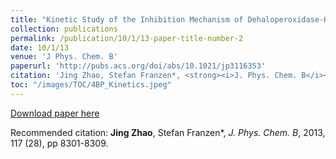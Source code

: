 ```yaml
---
title: "Kinetic Study of the Inhibition Mechanism of Dehaloperoxidase-Hemoglobin A by 4-Bromophenol."
collection: publications
permalink: /publication/10/1/13-paper-title-number-2
date: 10/1/13
venue: 'J Phys. Chem. B'
paperurl: 'http://pubs.acs.org/doi/abs/10.1021/jp3116353'
citation: 'Jing Zhao, Stefan Franzen*, <strong><i>J. Phys. Chem. B</i></strong>, 2013, 117 (28), pp 8301-8309.'
toc: "/images/TOC/4BP_Kinetics.jpeg"
---
```


<a href='http://pubs.acs.org/doi/abs/10.1021/jp3116353'>Download paper here</a>

Recommended citation: <strong>Jing Zhao</strong>, Stefan Franzen*, <i>J. Phys. Chem. B</i>, 2013, 117 (28), pp 8301-8309.